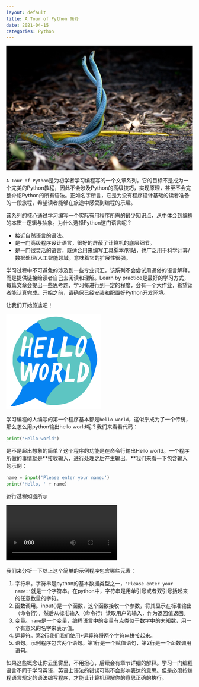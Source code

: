 ```yaml
---
layout: default
title: A Tour of Python 简介 
date: 2021-04-15
categories: Python
---
```


![Tour of Python Itertools | LaptrinhX](../img/1*aT_slIuZQ9Gmf6GOyugflQ.jpeg)

`A Tour of Python`是为初学者学习编程写的一个文章系列。它的目标不是成为一个完美的Python教程，因此不会涉及Python的高级技巧，实现原理，甚至不会完整介绍Python的所有语法。正如名字所言，它是为没有程序设计基础的读者准备的一段旅程，希望读者能够在旅途中感受到编程的乐趣。

该系列的核心通过学习编写一个实际有用程序所需的最少知识点，从中体会到编程的本质--逻辑与抽象。为什么选择Python这门语言呢？

* 接近自然语言的语法。
* 是一门高级程序设计语言，很好的屏蔽了计算机的底层细节。
* 是一门很灵活的语言，既适合用来编写工具脚本/网站，也广泛用于科学计算/数据处理/人工智能领域。意味着它的扩展性很强。

学习过程中不可避免的涉及到一些专业词汇，该系列不会尝试用通俗的语言解释，而是提供链接给读者自己去阅读和理解。Learn by practice是最好的学习方式，每篇文章会提出一些思考题，学习每进行到一定的程度，会有一个大作业，希望读者能认真完成。开始之前，请确保已经安装和配置好Python开发环境。

让我们开始旅途吧！

<img src="../img/5f9c658a3f64e938f5479a98_Hello World Logo.png" alt="How to Apply" style="zoom: 25%;" />

学习编程的人编写的第一个程序基本都是`hello world`，这似乎成为了一个传统，那么怎么用python输出hello world呢？我们来看看代码：

```python
print('Hello world')
```

是不是超出想象的简单？这个程序的功能是在命令行输出Hello world。一个程序所做的事情就是**接收输入，进行处理之后产生输出。**我们来看一下包含输入的示例：

```python
name = input('Please enter your name:')
print('Hello, ' + name)
```

运行过程如图所示

<video src="../img/屏幕录制2021-04-15下午9.55.55.mov"></video>

我们来分析一下以上这个简单的示例程序包含哪些元素：

1. 字符串。字符串是python的基本数据类型之一，`'Please enter your name:'`就是一个字符串。在python中，字符串是用单引号或者双引号括起来的任意数量的字符。
2. 函数调用。input()是一个函数，这个函数接收一个参数，将其显示在标准输出（命令行），然后从标准输入（命令行）读取用户的输入，作为返回值返回。
3. 变量。`name`是一个变量，编程语言中的变量有点类似于数学中的未知数，用一个有意义的名字来表示值。
4. 运算符。第2行我们我们使用`+`运算符将两个字符串拼接起来。
5. 语句。示例程序包含两个语句。第1行是一个赋值语句，第2行是一个函数调用语句。

如果这些概念让你云里雾里，不用担心，后续会有章节详细的解释。学习一门编程语言不同于学习英语，英语上语法的错误可能不会影响表达的意思。但是必须按编程语言规定的语法编写程序，才能让计算机理解你的意思正确的执行。